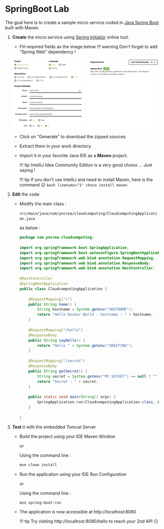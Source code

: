 # SpringBoot Lab

The goal here is to create a sample micro service coded in [Java Spring Boot](https://spring.io/projects/spring-boot) built with Maven.

1. **Create** the micro service using [Spring Initializr](https://start.spring.io/) online tool.
    * Fill required fields as the image below
    !!! warning
        Don't forget to add "Spring Web" dependency !
        
    ![Spring Initializr Settings](./files/spring/spring-initilizr-settings.png)
    
    * Click on "Generate" to download the zipped sources.
    
    * Extract them in your work directory.
    
    * Import it in your favorite Java IDE as a __Maven__ project.
    
        !!! tip
            IntelliJ Idea Community Edition is a very good choice ... Just saying !
            
        !!! tip
            If you don't use IntelliJ and need to install Maven, here is the command :wink:
            ```bash linenums="1"
            choco install maven
            ```
            
1. **Edit** the code

    * Modify the main class :
    
        `src/main/java/com/yncrea/cloudcomputing/CloudcomputingApplication.java` 
        
        as below :
    
        ``` java hl_lines="9 13 14 15 16 17 19 20 21 22 23 25 26 27 28 29 30" linenums="1"
        package com.yncrea.cloudcomputing;
        
        import org.springframework.boot.SpringApplication;
        import org.springframework.boot.autoconfigure.SpringBootApplication;
        import org.springframework.web.bind.annotation.RequestMapping;
        import org.springframework.web.bind.annotation.ResponseBody;
        import org.springframework.web.bind.annotation.RestController;
        
        @RestController
        @SpringBootApplication
        public class CloudcomputingApplication {
        
            @RequestMapping("/")
            public String home() {
                String hostname = System.getenv("HOSTNAME");
                return "Hello Docker World - hostname : " + hostname;
            }
        
            @RequestMapping("/hello")
            @ResponseBody
            public String sayHello() {
                return "Hello " + System.getenv("GREETING");
            }
        
            @RequestMapping("/secret")
            @ResponseBody
            public String getSecret() {
                String secret = System.getenv("MY_SECRET") == null ? "" : System.getenv("MY_SECRET");
                return "Secret : " + secret;
            }
        
            public static void main(String[] args) {
                SpringApplication.run(CloudcomputingApplication.class, args);
            }
        
        }
       
        ```

1. **Test** it with the embedded Tomcat Server
    
    * Build the project using your IDE Maven Window
    
        or
        
        Using the command line :
        ``` bash linenums="1"
        mvn clean install
        ```

    * Run the application using your IDE Run Configuration
    
        or
        
        Using the command line :
        ``` bash linenums="1"
        mvn spring-boot:run
        ```
      
    * The application is now accessible at http://localhost:8080
    
        !!! tip
            Try visiting http://localhost:8080/hello to reach your 2nd API  :smirk:
